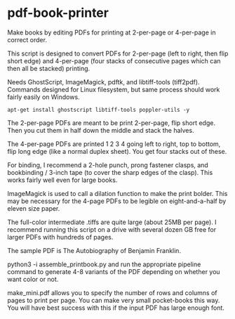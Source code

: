 # pdf-book-printer
Make books by editing PDFs for printing at 2-per-page or 4-per-page in correct order.

This script is designed to convert PDFs for 2-per-page (left to right, then flip short edge) and 4-per-page (four stacks of consecutive pages which can then all be stacked) printing.

Needs GhostScript, ImageMagick, pdftk, and libtiff-tools (tiff2pdf). Commands designed for Linux filesystem, but same process should work fairly easily on Windows.

```
apt-get install ghostscript libtiff-tools poppler-utils -y
```

The 2-per-page PDFs are meant to be print 2-per-page, flip short edge. Then you cut them in half down the middle and stack the halves.

The 4-per-page PDFs are printed 1 2 3 4 going left to right, top to bottom, flip long edge (like a normal duplex sheet). You get four stacks out of these.

For binding, I recommend a 2-hole punch, prong fastener clasps, and bookbinding / 3-inch tape (to cover the sharp edges of the clasp). This works fairly well even for large books.

ImageMagick is used to call a dilation function to make the print bolder. This may be necessary for the 4-page PDFs to be legible on eight-and-a-half by eleven size paper.

The full-color intermediate .tiffs are quite large (about 25MB per page). I recommend running this script on a drive with several dozen GB free for larger PDFs with hundreds of pages.

The sample PDF is The Autobiography of Benjamin Franklin.

python3 -i assemble_printbook.py and run the appropriate pipeline command to generate 4-8 variants of the PDF depending on whether you want color or not.

make_mini.pdf allows you to specify the number of rows and columns of pages to print per page. You can make very small pocket-books this way. You will have best success with this if the input PDF has large enough font.